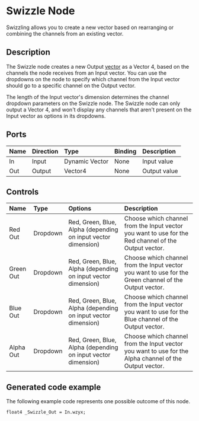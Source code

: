 # Swizzle Node

Swizzling allows you to create a new vector based on rearranging or combining the channels from an existing vector. 

## Description

The Swizzle node creates a new Output [vector](https://docs.unity3d.com/Manual/VectorCookbook.html) as a Vector 4, based on the channels the node receives from an Input vector. You can use the dropdowns on the node to specify which channel from the Input vector should go to a specific channel on the Output vector. 

The length of the Input vector's dimension determines the channel dropdown parameters on the Swizzle node. The Swizzle node can only output a Vector 4, and won't display any channels that aren't present on the Input vector as options in its dropdowns. 


## Ports

| Name        | Direction           | Type  | Binding | Description |
|:------------ |:-------------|:-----|:---|:---|
| In  | Input | Dynamic Vector | None | Input value |
| Out | Output  | Vector4 | None | Output value |

## Controls

| Name        | Type           | Options  | Description |
|:------------ |:-------------|:-----|:---|
| Red Out     | Dropdown | Red, Green, Blue, Alpha (depending on input vector dimension) | Choose which channel from the Input vector you want to use for the Red channel of the Output vector. |
| Green Out | Dropdown  | Red, Green, Blue, Alpha (depending on input vector dimension) | Choose which channel from the Input vector you want to use for the Green channel of the Output vector. |
| Blue Out  | Dropdown  | Red, Green, Blue, Alpha (depending on input vector dimension) | Choose which channel from the Input vector you want to use for the Blue channel of the Output vector. |
| Alpha Out | Dropdown  | Red, Green, Blue, Alpha (depending on input vector dimension) | Choose which channel from the Input vector you want to use for the Alpha channel of the Output vector. |


## Generated code example

The following example code represents one possible outcome of this node.

```
float4 _Swizzle_Out = In.wzyx;
```